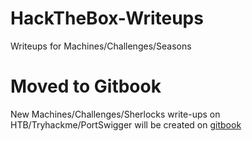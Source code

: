 # HackTheBox-Writeups
Writeups for Machines/Challenges/Seasons

# Moved to Gitbook

New Machines/Challenges/Sherlocks write-ups on HTB/Tryhackme/PortSwigger will be created on [gitbook](https://mux1337.gitbook.io/mux-leet/)
